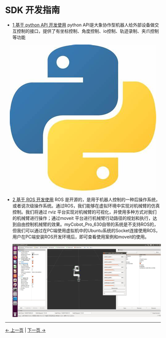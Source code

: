 # SDK 开发指南

- [ 1 基于 python API 开发使用](./6.1-Python/6.1.2-ApplicationBasePython.md)
python API是大象协作型机器人给外部设备做交互控制的接口，提供了有坐标控制、角度控制、io控制、轨迹录制、夹爪控制等功能

<div align=center><img src="../resources/6-SDKDevelopment/pythonlogo.jpg"></div>


- [2 基于 ROS 开发使用](../11-ApplicationBaseROS/11.1-ROS1/README.md)
  ROS 是开源的，是用于机器人控制的一种后操作系统，或者说次级操作系统。通过ROS，我们能够在虚拟环境中实现对机械臂的仿真控制。我们将通过 rviz 平台实现对机械臂的可视化，并使用多种方式对我们的机械臂进行操作；通过moveit 平台进行机械臂行动路径的规划和执行，达到自由控制机械臂的效果。myCobot_Pro_630自带的系统是不支持ROS的，但我们可以通过在PC端使用虚拟机中的Ubuntu系统的Socket连接使用ROS，用户在PC端安装ROS开发环境后，即可查看使用案例和moveit的使用。

  <div align=center><img src="../resources/2-serialproduct/myCobot Pro 600/Chinese/ros.jpg"></div>

---
[← 上一页](../5-BasicApplication/5.2-ApplicationUse.md) | [下一页 → ](./python/PyhtonAPI.md)